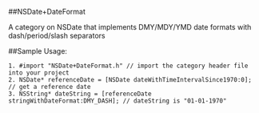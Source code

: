 ##NSDate+DateFormat

A category on NSDate that implements DMY/MDY/YMD date formats with dash/period/slash separators

##Sample Usage:

```
1. #import "NSDate+DateFormat.h" // import the category header file into your project
2. NSDate* referenceDate = [NSDate dateWithTimeIntervalSince1970:0]; // get a reference date 
3. NSString* dateString = [referenceDate stringWithDateFormat:DMY_DASH]; // dateString is "01-01-1970"
```
